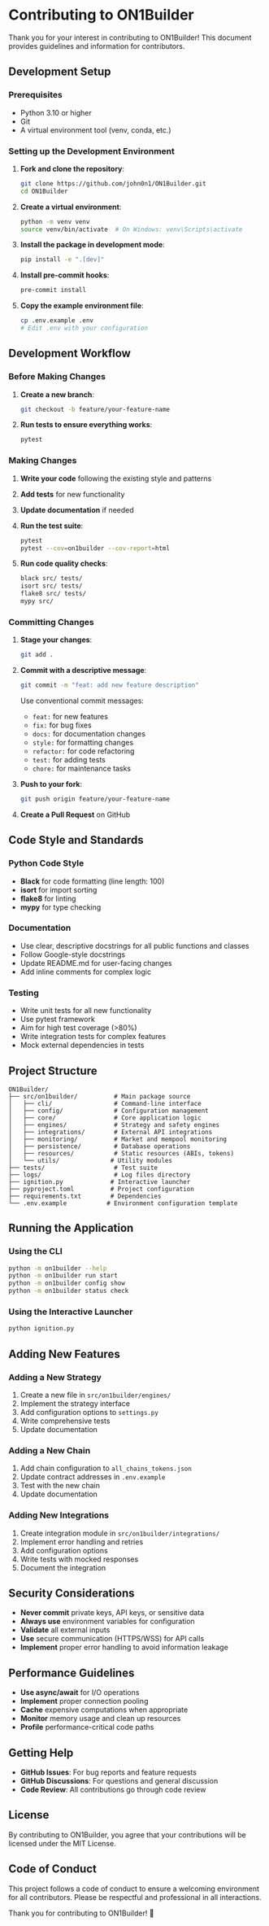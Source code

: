 # Contributing to ON1Builder

Thank you for your interest in contributing to ON1Builder! This document provides guidelines and information for contributors.

## Development Setup

### Prerequisites

- Python 3.10 or higher
- Git
- A virtual environment tool (venv, conda, etc.)

### Setting up the Development Environment

1. **Fork and clone the repository**:
   ```bash
   git clone https://github.com/john0n1/ON1Builder.git
   cd ON1Builder
   ```

2. **Create a virtual environment**:
   ```bash
   python -m venv venv
   source venv/bin/activate  # On Windows: venv\Scripts\activate
   ```

3. **Install the package in development mode**:
   ```bash
   pip install -e ".[dev]"
   ```

4. **Install pre-commit hooks**:
   ```bash
   pre-commit install
   ```

5. **Copy the example environment file**:
   ```bash
   cp .env.example .env
   # Edit .env with your configuration
   ```

## Development Workflow

### Before Making Changes

1. **Create a new branch**:
   ```bash
   git checkout -b feature/your-feature-name
   ```

2. **Run tests to ensure everything works**:
   ```bash
   pytest
   ```

### Making Changes

1. **Write your code** following the existing style and patterns
2. **Add tests** for new functionality
3. **Update documentation** if needed
4. **Run the test suite**:
   ```bash
   pytest
   pytest --cov=on1builder --cov-report=html
   ```

5. **Run code quality checks**:
   ```bash
   black src/ tests/
   isort src/ tests/
   flake8 src/ tests/
   mypy src/
   ```

### Committing Changes

1. **Stage your changes**:
   ```bash
   git add .
   ```

2. **Commit with a descriptive message**:
   ```bash
   git commit -m "feat: add new feature description"
   ```

   Use conventional commit messages:
   - `feat:` for new features
   - `fix:` for bug fixes
   - `docs:` for documentation changes
   - `style:` for formatting changes
   - `refactor:` for code refactoring
   - `test:` for adding tests
   - `chore:` for maintenance tasks

3. **Push to your fork**:
   ```bash
   git push origin feature/your-feature-name
   ```

4. **Create a Pull Request** on GitHub

## Code Style and Standards

### Python Code Style

- **Black** for code formatting (line length: 100)
- **isort** for import sorting
- **flake8** for linting
- **mypy** for type checking

### Documentation

- Use clear, descriptive docstrings for all public functions and classes
- Follow Google-style docstrings
- Update README.md for user-facing changes
- Add inline comments for complex logic

### Testing

- Write unit tests for all new functionality
- Use pytest framework
- Aim for high test coverage (>80%)
- Write integration tests for complex features
- Mock external dependencies in tests

## Project Structure

```
ON1Builder/
├── src/on1builder/          # Main package source
│   ├── cli/                 # Command-line interface
│   ├── config/              # Configuration management
│   ├── core/                # Core application logic
│   ├── engines/             # Strategy and safety engines
│   ├── integrations/        # External API integrations
│   ├── monitoring/          # Market and mempool monitoring
│   ├── persistence/         # Database operations
│   ├── resources/           # Static resources (ABIs, tokens)
│   └── utils/              # Utility modules
├── tests/                   # Test suite
├── logs/                    # Log files directory
├── ignition.py             # Interactive launcher
├── pyproject.toml          # Project configuration
├── requirements.txt        # Dependencies
└── .env.example           # Environment configuration template
```

## Running the Application

### Using the CLI
```bash
python -m on1builder --help
python -m on1builder run start
python -m on1builder config show
python -m on1builder status check
```

### Using the Interactive Launcher
```bash
python ignition.py
```

## Adding New Features

### Adding a New Strategy
1. Create a new file in `src/on1builder/engines/`
2. Implement the strategy interface
3. Add configuration options to `settings.py`
4. Write comprehensive tests
5. Update documentation

### Adding a New Chain
1. Add chain configuration to `all_chains_tokens.json`
2. Update contract addresses in `.env.example`
3. Test with the new chain
4. Update documentation

### Adding New Integrations
1. Create integration module in `src/on1builder/integrations/`
2. Implement error handling and retries
3. Add configuration options
4. Write tests with mocked responses
5. Document the integration

## Security Considerations

- **Never commit** private keys, API keys, or sensitive data
- **Always use** environment variables for configuration
- **Validate** all external inputs
- **Use** secure communication (HTTPS/WSS) for API calls
- **Implement** proper error handling to avoid information leakage

## Performance Guidelines

- **Use async/await** for I/O operations
- **Implement** proper connection pooling
- **Cache** expensive computations when appropriate
- **Monitor** memory usage and clean up resources
- **Profile** performance-critical code paths

## Getting Help

- **GitHub Issues**: For bug reports and feature requests
- **GitHub Discussions**: For questions and general discussion
- **Code Review**: All contributions go through code review

## License

By contributing to ON1Builder, you agree that your contributions will be licensed under the MIT License.

## Code of Conduct

This project follows a code of conduct to ensure a welcoming environment for all contributors. Please be respectful and professional in all interactions.

Thank you for contributing to ON1Builder! 🚀

